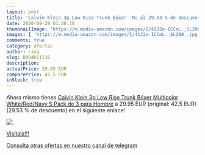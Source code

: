 ```yaml
---
layout: post
title: 'Calvin Klein 3p Low Rise Trunk Bóxer  Mu al 29.53 % de descuento'
date: 2020-09-29 01:20:38
thumbnailImage: 'https://m.media-amazon.com/images/I/41J2e-ICCmL._SL200_.jpg'
images: [ 'https://m.media-amazon.com/images/I/41J2e-ICCmL._SL200_.jpg' ]
comments: true
category: ofertas
author: ring
slug: B004R1I136
description:
actualPrice: 29.95 EUR
comparePrice: 42.5 EUR
inStock: true
---
```


Ahora mismo tienes [Calvin Klein 3p Low Rise Trunk Bóxer  Multicolor  White/Red/Navy   S  Pack de 3  para Hombre](https://www.amazon.com/dp/B004R1I136/?tag=redken08-20) a 29.95 EUR (original: 42.5 EUR) (29.53 %  de descuento) en el siguiente enlace!

[![](https://m.media-amazon.com/images/I/41J2e-ICCmL._SL200_.jpg)](https://www.amazon.com/dp/B004R1I136/?tag=redken08-20)

[Visítala!!!](https://www.amazon.com/dp/B004R1I136/?tag=redken08-20)

[Consulta otras ofertas en nuestro canal de telegram](https://t.me/s/ofertas25)
